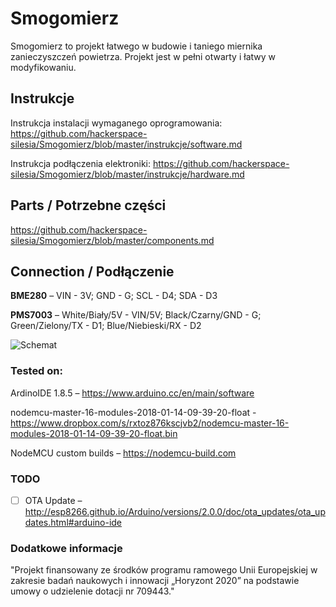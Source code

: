 # Smogomierz

Smogomierz to projekt łatwego w budowie i taniego miernika zanieczyszczeń powietrza. Projekt jest w pełni otwarty i łatwy w modyfikowaniu. 

## Instrukcje

Instrukcja instalacji wymaganego oprogramowania: https://github.com/hackerspace-silesia/Smogomierz/blob/master/instrukcje/software.md


Instrukcja podłączenia elektroniki: https://github.com/hackerspace-silesia/Smogomierz/blob/master/instrukcje/hardware.md


## Parts / Potrzebne części

https://github.com/hackerspace-silesia/Smogomierz/blob/master/components.md

## Connection / Podłączenie

**BME280** – VIN - 3V; GND - G; SCL - D4; SDA - D3

**PMS7003** – White/Biały/5V - VIN/5V; Black/Czarny/GND - G; Green/Zielony/TX - D1; Blue/Niebieski/RX - D2

![Schemat](https://raw.githubusercontent.com/hackerspace-silesia/Smogomierz/master/schemat.png)

### Tested on:

ArdinoIDE 1.8.5 – https://www.arduino.cc/en/main/software

nodemcu-master-16-modules-2018-01-14-09-39-20-float - https://www.dropbox.com/s/rxtoz876kscjvb2/nodemcu-master-16-modules-2018-01-14-09-39-20-float.bin

NodeMCU custom builds – https://nodemcu-build.com

### TODO

- [ ] OTA Update – http://esp8266.github.io/Arduino/versions/2.0.0/doc/ota_updates/ota_updates.html#arduino-ide


### Dodatkowe informacje

"Projekt finansowany ze środków programu ramowego Unii Europejskiej w zakresie badań naukowych i innowacji „Horyzont 2020” na podstawie umowy o udzielenie dotacji nr 709443."